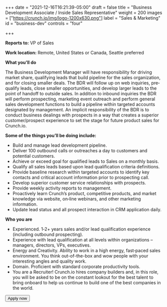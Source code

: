 +++
date = "2021-12-16T16:21:39-05:00"
draft = false
title = "Business Development Associate / Inside Sales Representative"
weight = 200
images = ["https://crunch.io/img/logo-1200x630.png"]
label = "Sales & Marketing"
id = "business-dev"
controls = "four"

+++

**Reports to:** VP of Sales

**Work location:** Remote, United States or Canada, Seattle preferred

**What you'll do**

The Business Development Manager will have responsibility for driving market share, qualifying leads that build pipeline for the sales organization, and for closing smaller deals. The BDR will follow up on web inquiries, pre‐qualify leads, close smaller opportunities, and develop larger leads to the point of handoff to outside sales. In addition to inbound inquiries the BDR will perform prospecting, marketing event outreach and perform general sales development functions to build a pipeline within targeted accounts designated by management. An implicit responsibility of the BDR is to conduct business dealings with prospects in a way that creates a superior customer/prospect experience to set the stage for future product sales for Crunch.io.

**Some of the things you’ll be doing include:**

- Build and manage lead development pipeline.
- Deliver 100 outbound calls or outreaches a day to customers and potential customers.
- Achieve or exceed goal for qualified leads to Sales on a monthly basis.
- Qualify all sales leads based upon lead qualification criteria definitions.
- Provide baseline research within targeted accounts to identify key contacts and critical account information prior to prospecting call.
- Develop superior customer service relationships with prospects.
- Provide weekly activity reports to management.
- Proactively learn Crunch’s product, competitive products, and market knowledge via website, on‐line webinars, and other marketing information.
- Update lead status and all prospect interaction in CRM application daily.

**Who you are**

- Experienced. 1‐2+ years  sales and/or lead qualification experience (including outbound prospecting).
- Experience with lead qualification at all levels within organizations – managers, directors, VPs, executives.
- Energy and Creativity. Ability to work in a high energy, fast‐paced sales environment. You think out-of-the-box and wow people with your interesting angles and quality work.
- Domain. Proficient with standard corporate productivity tools.
- You are a Recruiter! Crunch.io hires company builders and, in this role, you will be asked to be on the constant lookout for the best talent to bring onboard to help us continue to build one of the best companies in the world.

<button class="btn btn-success" onclick="location.href='https://smrtr.io/4F6hw';">Apply now</button>
